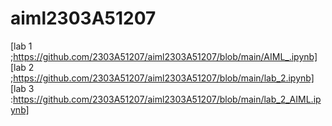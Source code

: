 # aiml2303A51207
[lab 1 ;https://github.com/2303A51207/aiml2303A51207/blob/main/AIML_.ipynb]                       
[lab 2 ;https://github.com/2303A51207/aiml2303A51207/blob/main/lab_2.ipynb]             
[lab 3 :https://github.com/2303A51207/aiml2303A51207/blob/main/lab_2_AIML.ipynb]
